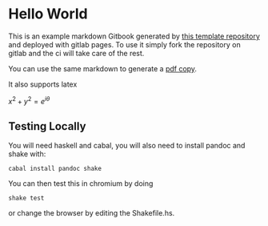 # Hello World

This is an example markdown Gitbook generated by [this template repository](https://gitlab.com/locallycompact/GitbookTemplate) and deployed with gitlab pages. To use it simply fork the repository on gitlab and the ci will take care of the rest.

You can use the same markdown to generate a [pdf copy](book.pdf).

It also supports latex

$x^2 + y^2 = e^{i\theta}$

## Testing Locally

You will need haskell and cabal, you will also need to install pandoc and shake with:

    cabal install pandoc shake

You can then test this in chromium by doing

    shake test

or change the browser by editing the Shakefile.hs.

